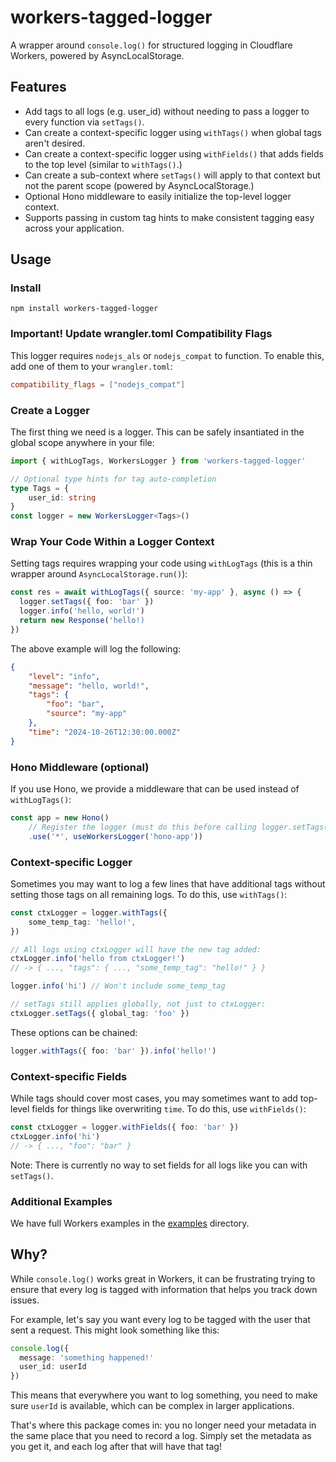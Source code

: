 # workers-tagged-logger

A wrapper around `console.log()` for structured logging in Cloudflare Workers, powered by AsyncLocalStorage.

## Features

- Add tags to all logs (e.g. user_id) without needing to pass a logger to every function via `setTags()`.
- Can create a context-specific logger using `withTags()` when global tags aren't desired.
- Can create a context-specific logger using `withFields()` that adds fields to the top level (similar to `withTags()`.)
- Can create a sub-context where `setTags()` will apply to that context but not the parent scope (powered by AsyncLocalStorage.)
- Optional Hono middleware to easily initialize the top-level logger context.
- Supports passing in custom tag hints to make consistent tagging easy across your application.

## Usage

### Install

```shell
npm install workers-tagged-logger
```

### Important! Update wrangler.toml Compatibility Flags

This logger requires `nodejs_als` or `nodejs_compat` to function. To enable this, add one of them to your `wrangler.toml`:

```toml
compatibility_flags = ["nodejs_compat"]
```

### Create a Logger

The first thing we need is a logger. This can be safely insantiated in the global scope anywhere in your file:

```ts
import { withLogTags, WorkersLogger } from 'workers-tagged-logger'

// Optional type hints for tag auto-completion
type Tags = {
	user_id: string
}
const logger = new WorkersLogger<Tags>()
```

### Wrap Your Code Within a Logger Context

Setting tags requires wrapping your code using `withLogTags` (this is a thin wrapper around `AsyncLocalStorage.run()`):

```ts
const res = await withLogTags({ source: 'my-app' }, async () => {
  logger.setTags({ foo: 'bar' })
  logger.info('hello, world!')
  return new Response('hello!)
})
```

The above example will log the following:

```json
{
	"level": "info",
	"message": "hello, world!",
	"tags": {
		"foo": "bar",
		"source": "my-app"
	},
	"time": "2024-10-26T12:30:00.000Z"
}
```

### Hono Middleware (optional)

If you use Hono, we provide a middleware that can be used instead of `withLogTags()`:

```ts
const app = new Hono()
	// Register the logger (must do this before calling logger.setTags())
	.use('*', useWorkersLogger('hono-app'))
```

### Context-specific Logger

Sometimes you may want to log a few lines that have additional tags without setting those tags on all remaining logs. To do this, use `withTags()`:

```ts
const ctxLogger = logger.withTags({
	some_temp_tag: 'hello!',
})

// All logs using ctxLogger will have the new tag added:
ctxLogger.info('hello from ctxLogger!')
// -> { ..., "tags": { ..., "some_temp_tag": "hello!" } }

logger.info('hi') // Won't include some_temp_tag

// setTags still applies globally, not just to ctxLogger:
ctxLogger.setTags({ global_tag: 'foo' })
```

These options can be chained:

```ts
logger.withTags({ foo: 'bar' }).info('hello!')
```

### Context-specific Fields

While tags should cover most cases, you may sometimes want to add top-level fields for things like overwriting `time`. To do this, use `withFields()`:

```ts
const ctxLogger = logger.withFields({ foo: 'bar' })
ctxLogger.info('hi')
// -> { ..., "foo": "bar" }
```

Note: There is currently no way to set fields for all logs like you can with `setTags()`.

### Additional Examples

We have full Workers examples in the [examples](../../examples/) directory.

## Why?

While `console.log()` works great in Workers, it can be frustrating trying to ensure that every log is tagged with information that helps you track down issues.

For example, let's say you want every log to be tagged with the user that sent a request. This might look something like this:

```ts
console.log({
  message: 'something happened!'
  user_id: userId
})
```

This means that everywhere you want to log something, you need to make sure `userId` is available, which can be complex in larger applications.

That's where this package comes in: you no longer need your metadata in the same place that you need to record a log. Simply set the metadata as you get it, and each log after that will have that tag!
